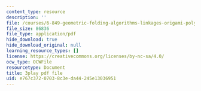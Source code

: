 ```yaml
---
content_type: resource
description: ''
file: /courses/6-849-geometric-folding-algorithms-linkages-origami-polyhedra-fall-2012/e767c37207038c3eda44245e13036951_2X9Tv1bF2UM.pdf
file_size: 86836
file_type: application/pdf
hide_download: true
hide_download_original: null
learning_resource_types: []
license: https://creativecommons.org/licenses/by-nc-sa/4.0/
ocw_type: OCWFile
resourcetype: Document
title: 3play pdf file
uid: e767c372-0703-8c3e-da44-245e13036951
---
```

